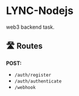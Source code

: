 # LYNC-Nodejs
web3 backend task.

## 🛣️ Routes
  
**POST:**

- `/auth/register` 
- `/auth/authenticate`
- `/webhook`
